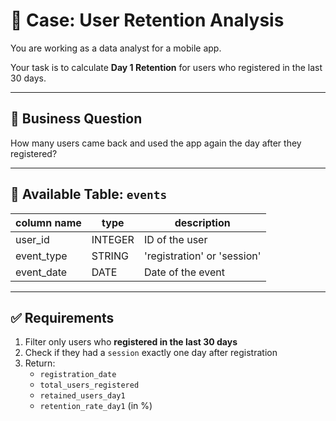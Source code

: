# 🧪 Case: User Retention Analysis

You are working as a data analyst for a mobile app.

Your task is to calculate **Day 1 Retention** for users who registered in the last 30 days.

---

## 🎯 Business Question

How many users came back and used the app again the day after they registered?

---

## 📂 Available Table: `events`

| column name     | type      | description                          |
|-----------------|-----------|--------------------------------------|
| user_id         | INTEGER   | ID of the user                       |
| event_type      | STRING    | 'registration' or 'session'         |
| event_date      | DATE      | Date of the event                    |

---

## ✅ Requirements

1. Filter only users who **registered in the last 30 days**
2. Check if they had a `session` exactly one day after registration
3. Return:
   - `registration_date`
   - `total_users_registered`
   - `retained_users_day1`
   - `retention_rate_day1` (in %)
